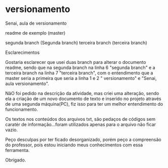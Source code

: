 # versionamento
Senai, aula de versionamento

readme de exemplo (master)

segunda branch    (Segunda branch)
terceira branch   (terceira branch)


Esclarecimentos

Gostaria esclarecer que usei duas branch para alterar o documento readme, sendo que na segunda branch na linha 6 "segunda branch" e a terceira branch na linha 7 "terceira branch", com o entendimento que a master seria a primeira que seria a linha  1 e 2 " versionamento" e "Senai, aula versionamento".  

NãO foi pedido na descrição da atividade, mas criei uma alteração, sendo ela a criação de um novo documento de texto e inserido no projeto através de uma segunda máquina(PC), fiz isso para ter um melhor entendimento do funcionamento.


Os textos nos conteúdos dos arquivos txt, são pedaços de códigos sem caratér de informação...foram utilizados apenas para o arquivo não ficar vazio.

Peço desculpas por ter ficado desorganizado, porém peço a compreensão do professor, pois estou iniciando meus conhecimentos com essa ferramenta.

Obrigado.